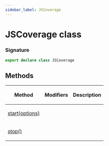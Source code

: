 ```yaml
---
sidebar_label: JSCoverage
---
```


# JSCoverage class

### Signature

```typescript
export declare class JSCoverage
```

## Methods

<table><thead><tr><th>

Method

</th><th>

Modifiers

</th><th>

Description

</th></tr></thead>
<tbody><tr><td>

<span id="start">[start(options)](./puppeteer.jscoverage.start.md)</span>

</td><td>

</td><td>

</td></tr>
<tr><td>

<span id="stop">[stop()](./puppeteer.jscoverage.stop.md)</span>

</td><td>

</td><td>

</td></tr>
</tbody></table>
